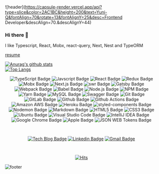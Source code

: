 ![header](https://capsule-render.vercel.app/api?type=slice&color=2AC1BC&height=200&text=Yuni-Q&fontAlign=70&rotate=13&fontAlignY=25&desc=Frontend Developer&descAlign=70.&descAlignY=44)

### Hi there 👋

I like Typescript, React, Mobx, react-query, Next, Nest and TypeORM

<a href="https://yuni-q.github.io/about" target="_blank">resume</a>

<!--
  https://github.com/anuraghazra/github-readme-stats
-->

[![Anurag's github stats](https://github-readme-stats.vercel.app/api?username=Yuni-Q&show_icons=true&title_color=fff&bg_color=2AC1BC&icon_color=fff&hide_title=true&text_color=fff&count_private=true)](https://github.com/anuraghazra/github-readme-stats)
<br />
[![Top Langs](https://github-readme-stats.vercel.app/api/top-langs/?username=Yuni-Q&hide=html&layout=compact)](https://github.com/anuraghazra/github-readme-stats)

<div align=center>
  
  ![TypeScript Badge](http://img.shields.io/badge/-TypeScript-000?style=flat-square&logo=typescript&link=http://yuni-q.github.io/)
  ![Javscript Badge](http://img.shields.io/badge/-Javascript-000?style=flat-square&logo=javascript&link=http://yuni-q.github.io/)
  ![React Badge](http://img.shields.io/badge/-React-000?style=flat-square&logo=react&link=http://yuni-q.github.io/)
  ![Redux Badge](http://img.shields.io/badge/-Redux-764ABC?style=flat-square&logo=redux&link=http://yuni-q.github.io/)
  ![Mobx Badge](https://img.shields.io/badge/-Mobx-000?style=flat-square&logo=mobx&link=http://yuni-q.github.io/)
  ![Next.js Badge](http://img.shields.io/badge/-Next.js-000?style=flat-square&logo=next.js&link=http://yuni-q.github.io/)
  ![swr Badge](https://img.shields.io/badge/-swr-000?style=flat-square&logo=next.js&link=http://yuni-q.github.io/)
  ![Gatsby Badge](http://img.shields.io/badge/-Gatsby-663399?style=flat-square&logo=gatsby&link=http://yuni-q.github.io/)
  ![Webpack Badge](http://img.shields.io/badge/-Webpack-000?style=flat-square&logo=webpack&link=http://yuni-q.github.io/)
  ![Babel Badge](http://img.shields.io/badge/-Babel-000?style=flat-square&logo=babel&link=http://yuni-q.github.io/)
  ![Node.js Badge](http://img.shields.io/badge/-Node.js-000?style=flat-square&logo=node.js&link=http://yuni-q.github.io/)
  ![NPM Badge](http://img.shields.io/badge/-NPM-000?style=flat-square&logo=npm&link=http://yuni-q.github.io/)
  ![Yarn Badge](http://img.shields.io/badge/-Yarn-000?style=flat-square&logo=yarn&link=http://yuni-q.github.io/)
  ![MySQL Badge](http://img.shields.io/badge/-MySQL-000?style=flat-square&logo=mysql&link=http://yuni-q.github.io/)
  ![Swagger Badge](http://img.shields.io/badge/-Swagger-000?style=flat-square&logo=swagger&link=http://yuni-q.github.io/)
  ![Git Badge](http://img.shields.io/badge/-Git-000?style=flat-square&logo=git&link=http://yuni-q.github.io/)
  ![GitLab Badge](http://img.shields.io/badge/-GitLab-000?style=flat-square&logo=gitlab&link=http://yuni-q.github.io/)
  ![Github Badge](http://img.shields.io/badge/-Github-000?style=flat-square&logo=github&link=http://yuni-q.github.io/)
  ![Github Actions Badge](http://img.shields.io/badge/-Github%20Actions-000?style=flat-square&logo=github%20actions&link=http://yuni-q.github.io/)
  ![Amazon AWS Badge](http://img.shields.io/badge/-Amazon%20AWS-232F3E?style=flat-square&logo=amazon%20aws&link=http://yuni-q.github.io/)
  ![Heroku Badge](http://img.shields.io/badge/-Heroku-430098?style=flat-square&logo=heroku&link=http://yuni-q.github.io/)
  ![styled-components Badge](http://img.shields.io/badge/-styled%20components-000?style=flat-square&logo=styled-components&link=http://yuni-q.github.io/)
  ![Nodemon Badge](http://img.shields.io/badge/-Nodemon-000?style=flat-square&logo=nodemon&link=http://yuni-q.github.io/)
  ![Markdown Badge](http://img.shields.io/badge/-Markdown-000?style=flat-square&logo=markdown&link=http://yuni-q.github.io/)
  ![HTML5 Badge](http://img.shields.io/badge/-HTML5-000?style=flat-square&logo=html5&link=http://yuni-q.github.io/)
  ![CSS3 Badge](http://img.shields.io/badge/-CSS3-1572B6?style=flat-square&logo=css3&link=http://yuni-q.github.io/)
  ![Ubuntu Badge](http://img.shields.io/badge/-Ubuntu-000?style=flat-square&logo=ubuntu&link=http://yuni-q.github.io/)
  ![Visual Studio Code Badge](http://img.shields.io/badge/-Visual%20Studio%20Code-007ACC?style=flat-square&logo=visual%20studio%20code&link=http://yuni-q.github.io/)
  ![IntelliJ IDEA Badge](https://img.shields.io/badge/-IntelliJ%20IDEA-000?style=flat-square&logo=intelliJ%20idea&link=http://yuni-q.github.io/)
  ![Google Chrome Badge](http://img.shields.io/badge/-Google%20Chrome-000?style=flat-square&logo=google%20chrome&link=http://yuni-q.github.io/)
  ![Apple Badge](http://img.shields.io/badge/-Appel-000?style=flat-square&logo=apple&link=http://yuni-q.github.io/)
  ![JSON WEB Tokens Badge](http://img.shields.io/badge/-JSON%20WEB%20Tokens-000?style=flat-square&logo=json%20web%20tokens&link=http://yuni-q.github.io/)
  <!-- ![App Store Badge](http://img.shields.io/badge/-App%20Store-000?style=flat-square&logo=app%20store&link=http://yuni-q.github.io/) -->

  <br />

  [![Tech Blog Badge](http://img.shields.io/badge/-Tech%20blog-000?style=flat-square&logo=github&link=http://yuni-q.github.io/)](http://yuni-q.github.io/)
  [![Linkedin Badge](https://img.shields.io/badge/-LinkedIn-blue?style=flat-square&logo=Linkedin&logoColor=white&link=https://www.linkedin.com/in/yuni-q/)](https://www.linkedin.com/in/yuni-q/)
  [![Gmail Badge](https://img.shields.io/badge/-Gmail-d14836?style=flat-square&logo=Gmail&logoColor=white&link=mailto:lyh6425@gmail.com)](mailto:lyh6425@gmail.com)

  <!--
    [![Youtube Badge](https://img.shields.io/badge/Youtube-ff0000?style=flat-square&logo=youtube&link=https://www.youtube.com/channel/UC6cioPayJA8oYqMFtbpvZzw?view_as=subscriber)](https://www.youtube.com/channel/UC6cioPayJA8oYqMFtbpvZzw?view_as=subscriber) 
    [![Facebook Badge](https://img.shields.io/badge/-Facebook-1877f2?style=flat-square&logo=facebook&logoColor=white&link=https://www.facebook.com/yuniq/)](https://www.facebook.com/yuniq/) 
    [![Instagram Badge](https://img.shields.io/badge/-Instagram-E4405F?style=flat-square&logo=instagram&logoColor=white&link=https://www.instagram.com/yuni__q/)](https://www.instagram.com/yuni__q/) 
    [![Twitter Badge](https://img.shields.io/badge/-Twitter-1DA1F2?style=flat-square&logo=twitter&logoColor=white&link=https://twitter.com/yuni__q)](https://twitter.com/yuni__q)
    
  -->
  
  <br />
  
  <!--
    https://hits.seeyoufarm.com/
  -->

  [![Hits](https://hits.seeyoufarm.com/api/count/incr/badge.svg?url=https%3A%2F%2Fgithub.com%2FYuni-Q)](https://hits.seeyoufarm.com)

</div>


<!--
  **Yuni-Q/Yuni-Q** is a ✨ _special_ ✨ repository because its `README.md` (this file) appears on your GitHub profile.

  Here are some ideas to get you started:

  - 🔭 I’m currently working on ...
  - 🌱 I’m currently learning ...
  - 👯 I’m looking to collaborate on ...
  - 🤔 I’m looking for help with ...
  - 💬 Ask me about ...
  - 📫 How to reach me: ...
  - 😄 Pronouns: ...
  - ⚡ Fun fact: ...
-->

![footer](https://capsule-render.vercel.app/api?type=slice&color=2AC1BC&height=100&section=footer)

